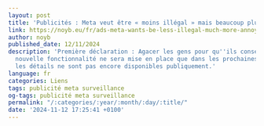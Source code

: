 ```yaml
---
layout: post
title: 'Publicités : Meta veut être « moins illégal » mais beaucoup plus ennuyeux...'
link: https://noyb.eu/fr/ads-meta-wants-be-less-illegal-much-more-annoying
author: noyb
published_date: 12/11/2024
description: 'Première déclaration : Agacer les gens pour qu''ils consentent ? La
  nouvelle fonctionnalité ne sera mise en place que dans les prochaines semaines et
  les détails ne sont pas encore disponibles publiquement.'
language: fr
categories: Liens
tags: publicité meta surveillance
og-tags: publicité meta surveillance
permalink: "/:categories/:year/:month/:day/:title/"
date: '2024-11-12 17:25:41 +0100'
---
```

